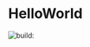 # HelloWorld

<img src="https://camo.githubusercontent.com/2389891847b3b17fc1bb254bc0d7b87cebd7fd05/68747470733a2f2f7472617669732d63692e6f72672f6761627269656c62726f6c6c6f2f48656c6c6f576f726c642e7376673f6272616e63683d6d6173746572" alt="build:">
